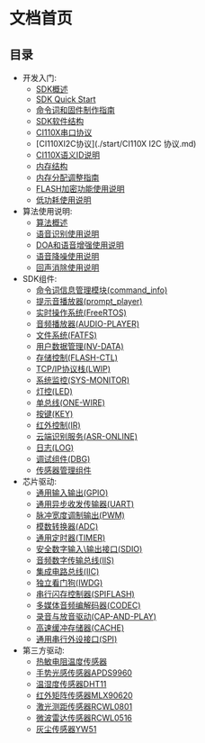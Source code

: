 # 文档首页

## 目录

- 开发入门:
    - [SDK概述](./start/CI110XSDK概述.md)
    - [SDK Quick Start](./start/CI110X_SDK_Quick_Start.md)
    - [命令词和固件制作指南](./start/命令词和固件制作指南.md)
    - [SDK软件结构](./start/SDK软件结构.md)
    - [CI110X串口协议](./start/CI110X串口协议.md)
    - [CI110XI2C协议](./start/CI110X I2C 协议.md)
    - [CI110X语义ID说明](./start/CI110X语义ID文档说明.md)
    - [内存结构](./start/内存结构.md)  
    - [内存分配调整指南](./start/CI110X_SDK内存分配(icf)调整指南.md)
    - [FLASH加密功能使用说明](./start/FLASH加密功能使用说明.md)
    - [低功耗使用说明](./start/低功耗使用说明.md)
- 算法使用说明:
	- [算法概述](./start/算法概述.md)
    - [语音识别使用说明](./components/语音识别使用说明.md)
    - [DOA和语音增强使用说明](./components/语音增强使用说明.md)
    - [语音降噪使用说明](./components/语音降噪使用说明.md)
    - [回声消除使用说明](./components/回声消除使用说明.md)
- SDK组件:
    - [命令词信息管理模块(command_info)](./components/命令词信息表.md)
    - [提示音播放器(prompt_player)](./components/提示音播放器.md)
    - [实时操作系统(FreeRTOS)](./components/FreeRTOS.md)
    - [音频播放器(AUDIO-PLAYER)](./components/音频播放器.md)
    - [文件系统(FATFS)](./components/FatFS.md)
    - [用户数据管理(NV-DATA)](./components/nvdata.md)
    - [存储控制(FLASH-CTL)](./components/flash_control.md)
    - [TCP/IP协议栈(LWIP)](./components/LWIP.md)
    - [系统监控(SYS-MONITOR)](./components/系统监控.md)
    - [灯控(LED)](./components/led.md)
    - [单总线(ONE-WIRE)](./components/单总线.md)
    - [按键(KEY)](./components/key.md)
    - [红外控制(IR)](./components/ir.md)
    - [云端识别服务(ASR-ONLINE)](./components/云端识别服务.md)
    - [日志(LOG)](./components/LOG日志.md)
    - [调试组件(DBG)](./components/调试辅助.md)
    - [传感器管理组件](./components/sensor.md)
- 芯片驱动:
    - [通用输入输出(GPIO)](./driver/ci110x_driver/gpio.md)
    - [通用异步收发传输器(UART)](./driver/ci110x_driver/uart.md)
    - [脉冲宽度调制输出(PWM)](./driver/ci110x_driver/pwm.md)
    - [模数转换器(ADC)](./driver/ci110x_driver/adc.md)
    - [通用定时器(TIMER)](./driver/ci110x_driver/timer.md)
    - [安全数字输入\输出接口(SDIO)](./driver/ci110x_driver/sdio.md)
    - [音频数字传输总线(IIS)](./driver/ci110x_driver/iis.md)
    - [集成电路总线(IIC)](./driver/ci110x_driver/iic.md)
    - [独立看门狗(IWDG)](./driver/ci110x_driver/iwdg.md)
    - [串行闪存控制器(SPIFLASH)](./driver/ci110x_driver/spiflash.md)
    - [多媒体音频编解码器(CODEC)](./driver/ci110x_driver/codec.md)
    - [录音与放音驱动(CAP-AND-PLAY)](./driver/ci110x_driver/录音和放音设备.md)
    - [高速缓冲存储器(CACHE)](./driver/ci110x_driver/cache.md)
    - [通用串行外设接口(SPI)](./driver/ci110x_driver/spi.md)
- 第三方驱动:
    - [热敏电阻温度传感器](./driver/third_device_driver/temperature.md)
    - [手势光感传感器APDS9960](./driver/third_device_driver/APDS9960.md)
    - [温湿度传感器DHT11](./driver/third_device_driver/DHT11.md)
    - [红外矩阵传感器MLX90620](./driver/third_device_driver/MLX90620.md)
    - [激光测距传感器RCWL0801](./driver/third_device_driver/RCWL0801.md)
    - [微波雷达传感器RCWL0516](./driver/third_device_driver/RCWL0516.md)
    - [灰尘传感器YW51](./driver/third_device_driver/YW51.md)

